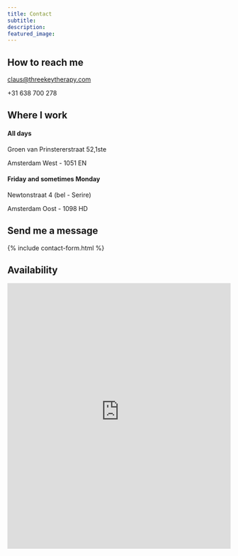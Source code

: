 ```yaml
---
title: Contact
subtitle: 
description:
featured_image: 
---
```


## How to reach me

claus@threekeytherapy.com

+31 638 700 278

## Where I work

#### All days

Groen van Prinstererstraat 52,1ste

Amsterdam West - 1051 EN

#### Friday and sometimes Monday

Newtonstraat 4 (bel - Serire)

Amsterdam Oost - 1098 HD

## Send me a message

{% include contact-form.html %}

## Availability

<iframe id="open-web-calendar" 
    style="background:url('https://raw.githubusercontent.com/niccokunzmann/open-web-calendar/master/static/img/loaders/circular-loader.gif') center center no-repeat;"
    src=" https://open-web-calendar.hosted.quelltext.eu/calendar.html?specification_url=https://raw.githubusercontent.com/threekeytherapy/threekeytherapy.com/main/calendar_config.yml"
    sandbox="allow-scripts allow-same-origin allow-popups"
    allowTransparency="true" scrolling="no" 
    frameborder="0" height="600px" width="100%"></iframe>